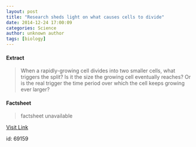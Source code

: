 ```yaml
---
layout: post
title: "Research sheds light on what causes cells to divide"
date: 2014-12-24 17:00:09
categories: Science
author: unknown author
tags: [biology]
---
```



#### Extract
>When a rapidly-growing cell divides into two smaller cells, what triggers the split? Is it the size the growing cell eventually reaches? Or is the real trigger the time period over which the cell keeps growing ever larger?

#### Factsheet
>factsheet unavailable

[Visit Link](http://phys.org/news338621110.html)

id:   69159
